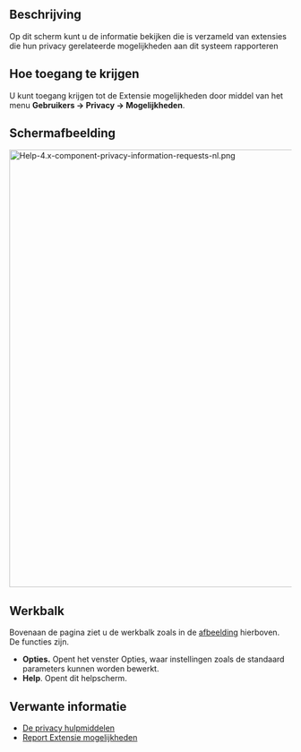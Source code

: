 <!-- Filename: Help4.x:Privacy:_Extension_Capabilities / Display title: Privacy: Extensie mogelijkheden -->

## Beschrijving

Op dit scherm kunt u de informatie bekijken die is verzameld van
extensies die hun privacy gerelateerde mogelijkheden aan dit systeem
rapporteren

## Hoe toegang te krijgen

U kunt toegang krijgen tot de Extensie mogelijkheden door middel van het
menu **Gebruikers → Privacy → Mogelijkheden**.

## Schermafbeelding

<img
src="https://docs.joomla.org/images/thumb/3/36/Help-4.x-component-privacy-information-requests-nl.png/800px-Help-4.x-component-privacy-information-requests-nl.png"
decoding="async"
srcset="https://docs.joomla.org/images/3/36/Help-4.x-component-privacy-information-requests-nl.png 1.5x"
data-file-width="1111" data-file-height="1086" width="800" height="782"
alt="Help-4.x-component-privacy-information-requests-nl.png" />

## Werkbalk

Bovenaan de pagina ziet u de werkbalk zoals in de
[afbeelding](#Schermafbeelding) hierboven. De functies zijn.

- **Opties.** Opent het venster Opties, waar instellingen zoals de
  standaard parameters kunnen worden bewerkt.
- **Help**. Opent dit helpscherm.

## Verwante informatie

- [De privacy
  hulpmiddelen](https://docs.joomla.org/J3.x:Privacy/nl "J3.x:Privacy/nl")
- [Report Extensie
  mogelijkheden](https://docs.joomla.org/J3.x:Report_Extension_Capabilities_in_Privacy_Component/nl "J3.x:Report Extension Capabilities in Privacy Component/nl")
